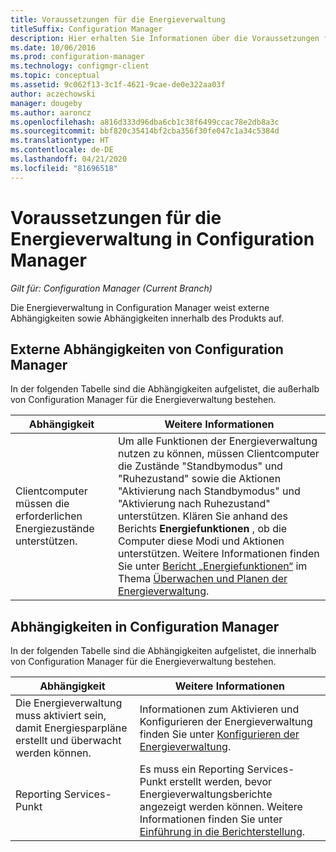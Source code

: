 ```yaml
---
title: Voraussetzungen für die Energieverwaltung
titleSuffix: Configuration Manager
description: Hier erhalten Sie Informationen über die Voraussetzungen für die Energieverwaltung in Configuration Manager.
ms.date: 10/06/2016
ms.prod: configuration-manager
ms.technology: configmgr-client
ms.topic: conceptual
ms.assetid: 9c062f13-3c1f-4621-9cae-de0e322aa03f
author: aczechowski
manager: dougeby
ms.author: aaroncz
ms.openlocfilehash: a816d333d96dba6cb1c38f6499ccac78e2db8a3c
ms.sourcegitcommit: bbf820c35414bf2cba356f30fe047c1a34c5384d
ms.translationtype: HT
ms.contentlocale: de-DE
ms.lasthandoff: 04/21/2020
ms.locfileid: "81696518"
---
```

# <a name="prerequisites-for-power-management-in-configuration-manager"></a>Voraussetzungen für die Energieverwaltung in Configuration Manager

*Gilt für: Configuration Manager (Current Branch)*

Die Energieverwaltung in Configuration Manager weist externe Abhängigkeiten sowie Abhängigkeiten innerhalb des Produkts auf.  

## <a name="dependencies-external-to-configuration-manager"></a>Externe Abhängigkeiten von Configuration Manager  
 In der folgenden Tabelle sind die Abhängigkeiten aufgelistet, die außerhalb von Configuration Manager für die Energieverwaltung bestehen.  

|Abhängigkeit|Weitere Informationen|  
|----------------|----------------------|  
|Clientcomputer müssen die erforderlichen Energiezustände unterstützen.|Um alle Funktionen der Energieverwaltung nutzen zu können, müssen Clientcomputer die Zustände "Standbymodus" und "Ruhezustand" sowie die Aktionen "Aktivierung nach Standbymodus" und "Aktivierung nach Ruhezustand" unterstützen. Klären Sie anhand des Berichts **Energiefunktionen** , ob die Computer diese Modi und Aktionen unterstützen. Weitere Informationen finden Sie unter [Bericht „Energiefunktionen“](../../../../core/clients/manage/power/monitor-and-plan-for-power-management.md#BKMK_Capabilites) im Thema [Überwachen und Planen der Energieverwaltung](../../../../core/clients/manage/power/monitor-and-plan-for-power-management.md).|  

## <a name="configuration-manager-dependencies"></a>Abhängigkeiten in Configuration Manager  
 In der folgenden Tabelle sind die Abhängigkeiten aufgelistet, die innerhalb von Configuration Manager für die Energieverwaltung bestehen.  

|Abhängigkeit|Weitere Informationen|  
|----------------|----------------------|  
|Die Energieverwaltung muss aktiviert sein, damit Energiesparpläne erstellt und überwacht werden können.|Informationen zum Aktivieren und Konfigurieren der Energieverwaltung finden Sie unter [Konfigurieren der Energieverwaltung](../../../../core/clients/manage/power/configuring-power-management.md).|  
|Reporting Services-Punkt|Es muss ein Reporting Services-Punkt erstellt werden, bevor Energieverwaltungsberichte angezeigt werden können. Weitere Informationen finden Sie unter [Einführung in die Berichterstellung](../../../servers/manage/introduction-to-reporting.md).|  

